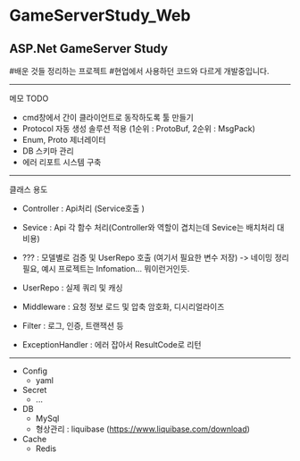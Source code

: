 # GameServerStudy_Web
ASP.Net GameServer Study
------------------------

#배운 것들 정리하는 프로젝트
#현업에서 사용하던 코드와 다르게 개발중입니다.


------------------------
메모
TODO 
- cmd창에서 간이 클라이언트로 동작하도록 툴 만들기
- Protocol 자동 생성 솔루션 적용 (1순위 : ProtoBuf, 2순위 : MsgPack)
- Enum, Proto 제너레이터
- DB 스키마 관리
- 에러 리포트 시스템 구축

------------------------
클래스 용도
- Controller : Api처리 (Service호출 )
- Sevice : Api 각 함수 처리(Controller와 역할이 겹치는데 Sevice는 배치처리 대비용)
- ??? : 모델별로 검증 및 UserRepo 호출 (여기서 필요한 변수 저장) -> 네이밍 정리 필요, 예시 프로젝트는 Infomation... 뭐이런거인듯. 
- UserRepo : 실제 쿼리 및 캐싱


- Middleware : 요청 정보 로드 및 압축 암호화, 디시리얼라이즈
- Filter : 로그, 인증, 트랜잭션 등
- ExceptionHandler : 에러 잡아서 ResultCode로 리턴 


----------------------
- Config
    - yaml
- Secret
    - ...
- DB
    - MySql
    - 형상관리 : liquibase (https://www.liquibase.com/download)
- Cache
    - Redis

